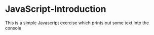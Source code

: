 # JavaScript-Introduction
This is a simple Javascript exercise which prints out some text into the console
